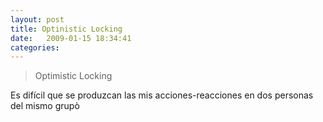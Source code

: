 ```yaml
---
layout: post
title: Optinistic Locking
date:   2009-01-15 18:34:41
categories:
---
```


> Optimistic Locking

Es difícil que se produzcan las mis acciones-reacciones en dos personas del mismo grupò
